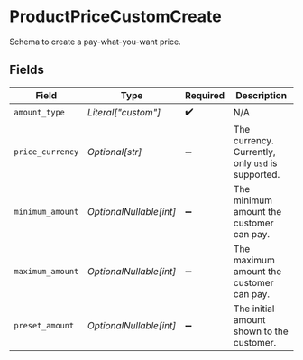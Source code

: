 # ProductPriceCustomCreate

Schema to create a pay-what-you-want price.


## Fields

| Field                                             | Type                                              | Required                                          | Description                                       |
| ------------------------------------------------- | ------------------------------------------------- | ------------------------------------------------- | ------------------------------------------------- |
| `amount_type`                                     | *Literal["custom"]*                               | :heavy_check_mark:                                | N/A                                               |
| `price_currency`                                  | *Optional[str]*                                   | :heavy_minus_sign:                                | The currency. Currently, only `usd` is supported. |
| `minimum_amount`                                  | *OptionalNullable[int]*                           | :heavy_minus_sign:                                | The minimum amount the customer can pay.          |
| `maximum_amount`                                  | *OptionalNullable[int]*                           | :heavy_minus_sign:                                | The maximum amount the customer can pay.          |
| `preset_amount`                                   | *OptionalNullable[int]*                           | :heavy_minus_sign:                                | The initial amount shown to the customer.         |